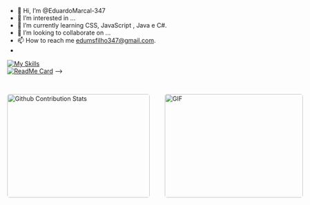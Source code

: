 - 👋 Hi, I’m @EduardoMarcal-347
- 👀 I’m interested in ...
- 🌱 I’m currently learning CSS, JavaScript , Java e C#.
- 💞️ I’m looking to collaborate on ...
- 📫 How to reach me edumsfilho347@gmail.com.
- <br>
[![My Skills](https://skills.thijs.gg/icons?i=html,css,js,java)](https://skills.thijs.gg)
<br>
[![ReadMe Card](https://github-readme-stats.vercel.app/api/pin/?username=eduardoMarcal-347&repo=my_resume)](https://github.com/eduardoMarcal-347/my_resume) -->

</br>
<p style="display: flex; justify-contect: space-between;">
<img style="border-radius: 5px; margin-bottom: 5px" alt="Github Contribution Stats" width="330px" height="240px" src="https://github-contribution-stats.vercel.app/api/?username=EduardoMarcal-347" />
<img style="border-radius: 5px; margin: 0 0 5px 35px;" alt="GIF" width="320px" height="240px" src="https://miro.medium.com/max/875/1*Urc28sbnORGOW5oyohQ06g.gif" />
</p>

